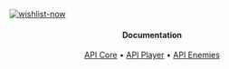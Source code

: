 <a href="https://store.steampowered.com/app/1841660/nanos_world/" target="_blank">![wishlist-now](https://user-images.githubusercontent.com/6226807/178711097-d3e3be2e-a909-4ba0-91b9-3a62d14a7664.png)</a>

<h4 align="center">Documentation</h4>

<p align="center">
  <a href="https://github.com/DioneB/nanos_survival_server/tree/main/Packages/core#methodscore">API Core</a> •
  <a href="https://github.com/DioneB/nanos_survival_server/tree/main/Packages/core#methodsplayer">API Player</a> •
  <a href="https://github.com/DioneB/nanos_survival_server/tree/main/Packages/core#methodsenemies">API Enemies</a> 
</p>

